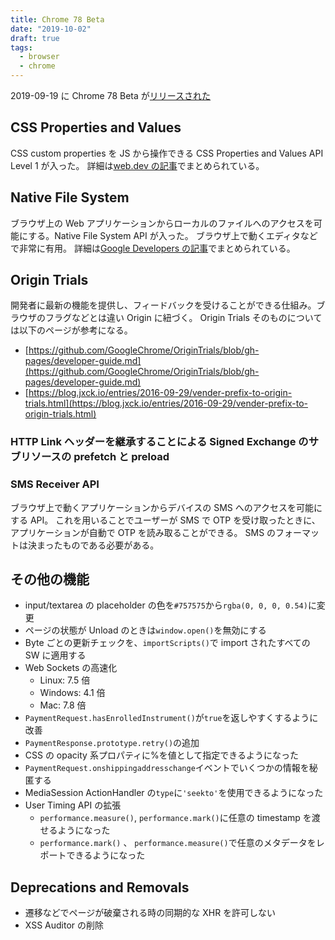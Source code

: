 ```yaml
---
title: Chrome 78 Beta
date: "2019-10-02"
draft: true
tags:
  - browser
  - chrome
---
```


2019-09-19 に Chrome 78 Beta が[リリースされた](https://blog.chromium.org/2019/09/chrome-78-beta-new-houdini-api-native.html)

## CSS Properties and Values

CSS custom properties を JS から操作できる CSS Properties and Values API Level 1 が入った。
詳細は[web.dev の記事](https://web.dev/css-props-and-vals/)でまとめられている。

## Native File System

ブラウザ上の Web アプリケーションからローカルのファイルへのアクセスを可能にする。Native File System API が入った。
ブラウザ上で動くエディタなどで非常に有用。
詳細は[Google Developers の記事](https://developers.google.com/web/updates/2019/08/native-file-system)でまとめられている。

## Origin Trials

開発者に最新の機能を提供し、フィードバックを受けることができる仕組み。ブラウザのフラグなどとは違い Origin に紐づく。
Origin Trials そのものについては以下のページが参考になる。

- [https://github.com/GoogleChrome/OriginTrials/blob/gh-pages/developer-guide.md](https://github.com/GoogleChrome/OriginTrials/blob/gh-pages/developer-guide.md)
- [https://blog.jxck.io/entries/2016-09-29/vender-prefix-to-origin-trials.html](https://blog.jxck.io/entries/2016-09-29/vender-prefix-to-origin-trials.html)

### HTTP Link ヘッダーを継承することによる Signed Exchange のサブリソースの prefetch と preload

### SMS Receiver API

ブラウザ上で動くアプリケーションからデバイスの SMS へのアクセスを可能にする API。
これを用いることでユーザーが SMS で OTP を受け取ったときに、アプリケーションが自動で OTP を読み取ることができる。
SMS のフォーマットは決まったものである必要がある。

## その他の機能

- input/textarea の placeholder の色を`#757575`から`rgba(0, 0, 0, 0.54)`に変更
- ページの状態が Unload のときは`window.open()`を無効にする
- Byte ごとの更新チェックを、`importScripts()`で import されたすべての SW に適用する
- Web Sockets の高速化
  - Linux: 7.5 倍
  - Windows: 4.1 倍
  - Mac: 7.8 倍
- `PaymentRequest.hasEnrolledInstrument()`が`true`を返しやすくするように改善
- `PaymentResponse.prototype.retry()`の追加
- CSS の opacity 系プロパティに%を値として指定できるようになった
- `PaymentRequest.onshippingaddresschange`イベントでいくつかの情報を秘匿する
- MediaSession ActionHandler の`type`に`'seekto'`を使用できるようになった
- User Timing API の拡張
  - `performance.measure()`, `performance.mark()`に任意の timestamp を渡せるようになった
  - `performance.mark()` 、 `performance.measure()`で任意のメタデータをレポートできるようになった

## Deprecations and Removals

- 遷移などでページが破棄される時の同期的な XHR を許可しない
- XSS Auditor の削除
